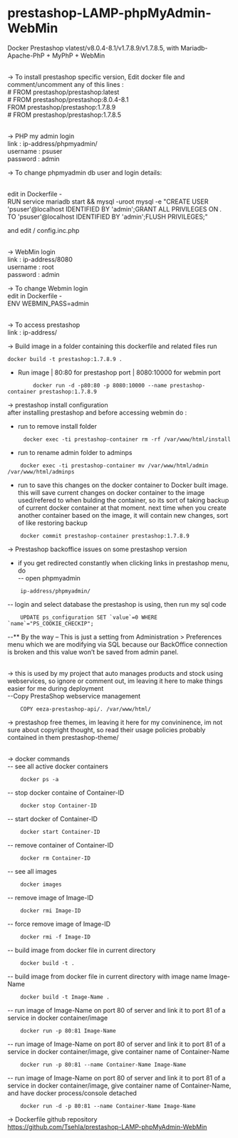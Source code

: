 # prestashop-LAMP-phpMyAdmin-WebMin
Docker Prestashop vlatest/v8.0.4-8.1/v1.7.8.9/v1.7.8.5, with Mariadb-Apache-PhP + MyPhP + WebMin <br><br>

-> To install prestashop specific version, Edit docker file and comment/uncomment any of this lines :<br>
    # FROM prestashop/prestashop:latest<br>
    # FROM prestashop/prestashop:8.0.4-8.1<br>
    FROM prestashop/prestashop:1.7.8.9<br>
    # FROM prestashop/prestashop:1.7.8.5<br><br>


-> PHP my admin login<br>
    link : ip-address/phpmyadmin/<br>
    username : psuser<br>
    password : admin<br>

-> To change phpmyadmin db user and login details: <br><br>

edit in Dockerfile - <br>
    RUN service mariadb start && mysql -uroot mysql -e "CREATE USER 'psuser'@localhost IDENTIFIED BY 'admin';GRANT ALL PRIVILEGES ON *.* TO 'psuser'@localhost IDENTIFIED BY 'admin';FLUSH PRIVILEGES;" <br>

and edit / config.inc.php<br><br>


-> WebMin login<br>
    link : ip-address/8080<br>
    username : root<br>
    password : admin<br>

-> To change Webmin login<br>
    edit in Dockerfile -<br>
    ENV WEBMIN_PASS=admin<br><br>

-> To access prestashop<br>
    link : ip-address/<br>

-> Build image
in a folder containing this dockerfile and related files run
```
docker build -t prestashop:1.7.8.9 .
```


- Run image | 80:80 for prestashop port | 8080:10000 for webmin port
```
        docker run -d -p80:80 -p 8080:10000 --name prestashop-container prestashop:1.7.8.9
```


-> prestashop install configuration<br>
after installing prestashop and before accessing webmin do :<br>

- run to remove install folder
```
     docker exec -ti prestashop-container rm -rf /var/www/html/install
```

- run to rename admin folder to adminps
```
    docker exec -ti prestashop-container mv /var/www/html/admin /var/www/html/adminps
```

- run to save this changes on the docker container to Docker built image. this will save current changes on docker container to the image used/refered to when bulding the container, so its sort of taking backup of current docker container at that moment. next time when you create another container based on the image, it will contain new changes, sort of like restoring backup 
```
    docker commit prestashop-container prestashop:1.7.8.9
```



-> Prestashop backoffice issues on some prestashop version<br>
- if you get redirected constantly when clicking links in prestashop menu, do<br>
-- open phpmyadmin
```
    ip-address/phpmyadmin/
```

-- login and select database the prestashop is using, then run my sql code
```
    UPDATE ps_configuration SET `value`=0 WHERE `name`="PS_COOKIE_CHECKIP";
```

--** By the way – This is just a setting from Administration > Preferences menu which we are modifying via SQL because our BackOffice connection is broken and this value won’t be saved from admin panel.<br><br>

-> this is used by my project that auto manages products and stock using webservices, so ignore or comment out, im leaving it here to make things easier for me during deployment<br>
    --Copy PrestaShop webservice management
```
    COPY eeza-prestashop-api/. /var/www/html/
```

-> prestashop free themes, im leaving it here for my convininence, im not sure about copyright thought, so read their usage policies probably contained in them
    prestashop-theme/<br><br>


-> docker commands<br>
    -- see all active docker containers
```
    docker ps -a
```

-- stop docker containe of Container-ID
```
    docker stop Container-ID
```

-- start docker of Container-ID
```
    docker start Container-ID
```

-- remove container of Container-ID
```
    docker rm Container-ID
```

-- see all images
```
    docker images
```

-- remove image of Image-ID
```
    docker rmi Image-ID
```

-- force remove image of Image-ID
```
    docker rmi -f Image-ID
```

-- build image from docker file in current directory
```
    docker build -t .
```

-- build image from docker file in current directory with image name Image-Name
```
    docker build -t Image-Name .
```

-- run image of Image-Name on port 80 of server and link it to port 81 of a service in docker container/image
```
    docker run -p 80:81 Image-Name
```

-- run image of Image-Name on port 80 of server and link it to port 81 of a service in docker container/image, give container name of Container-Name
```
    docker run -p 80:81 --name Container-Name Image-Name
```

-- run image of Image-Name on port 80 of server and link it to port 81 of a service in docker container/image, give container name of Container-Name, and have docker process/console detached
```
    docker run -d -p 80:81 --name Container-Name Image-Name
```


-> Dockerfile github repository<br>
    https://github.com/Tsehla/prestashop-LAMP-phpMyAdmin-WebMin<br>






